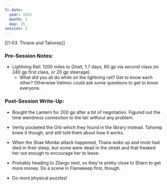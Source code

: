 ```yaml
---
fc-date:
  year: 1051
  month: 1
  day: 25
session: 2
---
```

[[1-03. Thrane and Tahorep]]

### Pre-Session Notes:
* Lightning Rail: 1200 miles to Ghalt, 1.7 days, 80 gp via second class (or 240 gp first class, or 20 gp steerage).
	* What did you all do while on the lightning rail? Get to know each other? Otherwise Valmoc could ask some questions to get to know everyone.


### Post-Session Write-Up:

* Bought the Lantern for 200 gp after a bit of negotiation. Figured out the time weirdness connection to the lair without any problem.
* Verity pocketed the Orb which they found in the library instead. Tahorep knew it though, and still told them about how it works.
* When the Shae Mordai attack happened, Thana woke up and most had died in their sleep, but some were dead in the street and that freaked her out enough to encourage her to leave.
* Probably heading to Zilargo next, so they're pretty close to Sharn to get more money. Do a scene in Flamekeep first, though.

* Do more physical puzzles!
